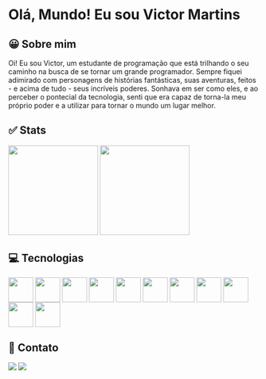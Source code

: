 # Olá, Mundo! Eu sou Victor Martins
## 😀 Sobre mim
Oi! Eu sou Victor, um estudante de programação que está trilhando o seu caminho na busca de se tornar um grande programador. Sempre fiquei adimirado com personagens de histórias fantásticas, suas aventuras, feitos - e acima de tudo - seus incríveis poderes. Sonhava em ser como eles, e ao perceber o pontecial da tecnologia, senti que era capaz de torna-la meu próprio poder e a utilizar para tornar o mundo um lugar melhor.

## :white_check_mark: Stats

<div>
  <img height="180em" src="https://github-readme-stats.vercel.app/api?username=VictorM-Coder&count_private=true&show_icons=true&theme=tokyonight" />
  <img height="180em" src="https://github-readme-stats.vercel.app/api/top-langs/?username=VictorM-Coder&layout=compact&show_icons=true&theme=tokyonight&hide=c,CMake,c%2B%2B" /> 
 </div>

## 💻 Tecnologias
<div>
  <img width="50" align="center" src="https://cdn.jsdelivr.net/gh/devicons/devicon/icons/spring/spring-original.svg" />
  <img width="50" align="center" src="https://cdn.jsdelivr.net/gh/devicons/devicon/icons/java/java-original.svg" />
  <img width="50" align="center" src="https://cdn.jsdelivr.net/gh/devicons/devicon/icons/mysql/mysql-original.svg" />
  <img width="50" align="center" src="https://cdn.jsdelivr.net/gh/devicons/devicon/icons/vuejs/vuejs-original.svg" />
  <img width="50" align="center" src="https://cdn.jsdelivr.net/gh/devicons/devicon/icons/angularjs/angularjs-original.svg" />
  <img width="50" align="center" src="https://cdn.jsdelivr.net/gh/devicons/devicon/icons/css3/css3-original.svg" />
  <img width="50" align="center" src="https://cdn.jsdelivr.net/gh/devicons/devicon/icons/html5/html5-original.svg" />
  <img width="50" align="center" src="https://cdn.jsdelivr.net/gh/devicons/devicon/icons/javascript/javascript-original.svg" />
  <img width="50" align="center" src="https://cdn.jsdelivr.net/gh/devicons/devicon/icons/typescript/typescript-original.svg" />
  <img width="50" align="center" src="https://cdn.jsdelivr.net/gh/devicons/devicon/icons/bootstrap/bootstrap-original.svg" />
  <img width="50" align="center" src="https://cdn.jsdelivr.net/gh/devicons/devicon/icons/git/git-original.svg" />
</div>

## 📝 Contato
<div>
  <a href="https://www.instagram.com/iam_victor.martins/"><img src="https://img.shields.io/badge/Instagram-E4405F?style=for-the-badge&logo=instagram&logoColor=white" /></a> 
  <a href="https://www.linkedin.com/in/victor-martins-230864233/"><img src="https://img.shields.io/badge/LinkedIn-0077B5?style=for-the-badge&logo=linkedin&logoColor=white" /></a> 
</div>
